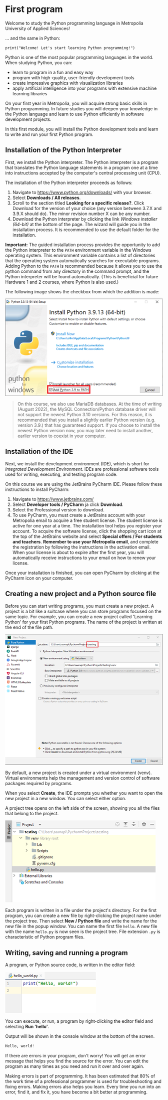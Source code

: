 # First program

Welcome to study the Python programming language in Metropolia University of Applied Sciences!

... and the same in Python:
```
print("Welcome! Let's start learning Python programming!")
```

Python is one of the most popular programming languages in the world. When studying Python, you can:
- learn to program in a fun and easy way
- program with high-quality, user-friendly development tools
- create impressive graphics with visualization libraries
- apply artificial intelligence into your programs with extensive machine learning libraries

On your first year in Metropolia, you will acquire strong basic skills in Python programming. In future studies you will
deepen your knowledge in the Python language and learn to use Python efficiently in software development projects.

In this first module, you will install the Python development tools and learn to write and run your first Python program.

## Installation of the Python Interpreter

First, we install the Python interpreter. The Python interpreter is a program that translates the Python language
statements in a program one at a time into instructions
accepted by the computer's central processing unit (CPU).

The installation of the Python interpreter proceeds as follows:

1. Navigate to https://www.python.org/downloads/ with your browser.
2. Select **Downloads / All releases**.
3. Scroll to the section titled **Looking for a specific release?**.
Click Download for the version of your choice (any version between 3.7.X and 3.9.X should do). The minor revision number
X can be any number.
4. Download the Python interpreter by clicking the link *Windows installer (64-bit)* at the bottom of the page.
The wizard will guide you in the installation process. It is recommended to use the default folder for the installation.

**Important:** The guided installation process provides the opportunity to add
the Python interpreter to the `PATH` environment variable in the Windows operating
system. This environment variable contains a list of directories that the operating
system automatically searches for executable programs. Adding Python to the `PATH`
is recommended because it allows you to use the python command from any directory
in the command prompt, and the Python interpreter will be found automatically.
(This is beneficial for future Hardware 1 and 2 courses, where Python is also used.)

The following image shows the checkbox from which the addition is made:

![Updating the PATH environmental variable](img/path_envvar.png)

> On this course, we also use MariaDB databases. At the time of writing (August 2022), the MySQL Connection/Python database
driver will not support the newest
Python 3.10 versions. For this reason, it is recommended that you install a slightly earlier Python version (e.g. version 3.9.)
that has guaranteed support. If you choose to install the newest Python version now, you may later need to install
another, earlier version to coexist in your computer. 

## Installation of the IDE

Next, we install the development environment (IDE), which is short for *Integrated Development Environment*.
IDEs are professional software tools used for writing, executing, and testing program code.

On this course we are using the JetBrains PyCharm IDE. Please follow these instructions to install PyCharm:
1. Navigate to https://www.jetbrains.com/
2. Select **Developer tools / PyCharm** ja click **Download**.
3. Select the Professional version to download.
4. To use PyCharm, you must create a JetBrains account with your Metropolia email to acquire a free student license. The student license is active for one year at a time. The installation tool helps you register your account. To acquire the software license, click the shopping cart icon at the top of the JetBrains website and select **Special offers / For students and teachers**. **Remember to use your Metropolia email**, and complete the registration by following the instructions in the activation email. When your license is about to expire after the first year, you will automatically receive instructions to your email on how to renew your license.

Once your installation is finished, you can open PyCharm by clicking at the PyCharm icon on your computer.

## Creating a new project and a Python source file

Before you can start writing programs, you must create a new project. A project is a bit like a suitcase where you can store
programs focused on the same topic. For example, you can create a new project called 'Learning Python' for your first Python programs.
The name of the project is written at the end of the file path.

![Creating a new project](img/new_project.png)

By default, a new project is created under a virtual environment (venv). Virtual environments help the management and version control of software packages required by programs.

When you select **Create**, the IDE prompts you whether you want to open the new project in a new window. You can select either option.

A project tree opens on the left side of the screen, showing you all the files that belong to the project.

![Project tree](img/project_tree.png)

Each program is written in a file under the project's directory. For the first program, you can create a new file by right-clicking the project name under the project tree.
Then select **New / Python file** and write the name for the new file in the popup window. You can name the first file `hello`. A new file with the name `hello.py` is now
seen is the project tree. File extension `.py` is characteristic of Python program files.

## Writing, saving and running a program

A program, or Python source code, is written in the editor field:

![First program](img/first_program.png)

You can execute, or run, a program by right-clicking the editor field and selecting **Run 'hello'**.

Output will be shown in the console window at the bottom of the screen.

```python
Hello, world!
```

If there are errors in your program, don't worry! You will get an error message that helps you find the source for the error.
You can edit the program as many times as you need and run it over and over again.

Making errors is part of programming. It has been estimated that 80% of the work time of a professional programmer is used
for troubleshooting and fixing errors. Making errors also helps you learn. Every time you run into an error, find it, and fix it,
you have become a bit better at programming.
